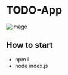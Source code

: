# TODO-App

![image](https://github.com/Bhavya0404/TODO-App/assets/51115215/337d0088-560a-436e-87e1-04d6a024acde)


## How to start
- npm i
- node index.js
